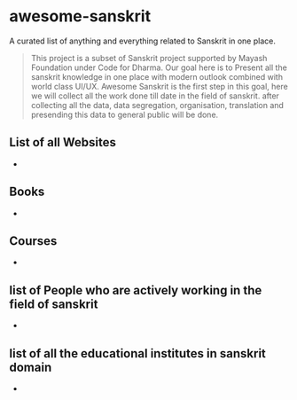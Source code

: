 # awesome-sanskrit
A curated list of anything and everything related to Sanskrit in one place.

> This project is a subset of Sanskrit project supported by Mayash Foundation under Code for Dharma. 
> Our goal here is to Present all the sanskrit knowledge in one place with modern outlook combined with world class UI/UX.
> Awesome Sanskrit is the first step in this goal, here we will collect all the work done till date in the field of sanskrit.
> after collecting all the data, data segregation, organisation, translation and presending this data to general public will be done.

## List of all Websites

- 


## Books

- 

## Courses

- 

## list of People who are actively working in the field of sanskrit

-

## list of all the educational institutes in sanskrit domain

-

